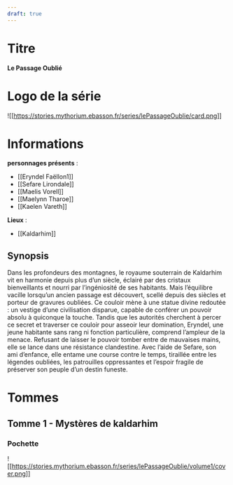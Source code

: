 ```yaml
---
draft: true
---
```


# Titre

**Le Passage Oublié**

# Logo de la série

![[https://stories.mythorium.ebasson.fr/series/lePassageOublie/card.png]]

# Informations

**personnages présents** :
- [[Eryndel Faëllon1]]
- [[Sefare Lirondale]]
- [[Maelis Vorell]]
- [[Maelynn Tharoe]]
- [[Kaelen Vareth]]

**Lieux** : 
- [[Kaldarhim]]

## Synopsis

Dans les profondeurs des montagnes, le royaume souterrain de Kaldarhim vit en harmonie depuis plus d’un siècle, éclairé par des cristaux bienveillants et nourri par l’ingéniosité de ses habitants. Mais l’équilibre vacille lorsqu’un ancien passage est découvert, scellé depuis des siècles et porteur de gravures oubliées. Ce couloir mène à une statue divine redoutée : un vestige d’une civilisation disparue, capable de conférer un pouvoir absolu à quiconque la touche. Tandis que les autorités cherchent à percer ce secret et traverser ce couloir pour asseoir leur domination, Eryndel, une jeune habitante sans rang ni fonction particulière, comprend l’ampleur de la menace. Refusant de laisser le pouvoir tomber entre de mauvaises mains, elle se lance dans une résistance clandestine. Avec l’aide de Sefare, son ami d’enfance, elle entame une course contre le temps, tiraillée entre les légendes oubliées, les patrouilles oppressantes et l’espoir fragile de préserver son peuple d’un destin funeste.

# Tommes

## Tomme 1 - Mystères de kaldarhim

### Pochette

![[https://stories.mythorium.ebasson.fr/series/lePassageOublie/volume1/cover.png]]
